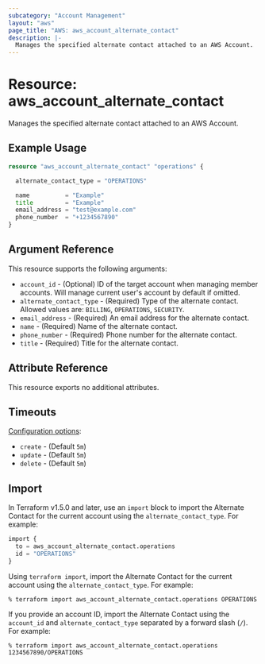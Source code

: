```yaml
---
subcategory: "Account Management"
layout: "aws"
page_title: "AWS: aws_account_alternate_contact"
description: |-
  Manages the specified alternate contact attached to an AWS Account.
---
```


# Resource: aws_account_alternate_contact

Manages the specified alternate contact attached to an AWS Account.

## Example Usage

```terraform
resource "aws_account_alternate_contact" "operations" {

  alternate_contact_type = "OPERATIONS"

  name          = "Example"
  title         = "Example"
  email_address = "test@example.com"
  phone_number  = "+1234567890"
}
```

## Argument Reference

This resource supports the following arguments:

* `account_id` - (Optional) ID of the target account when managing member accounts. Will manage current user's account by default if omitted.
* `alternate_contact_type` - (Required) Type of the alternate contact. Allowed values are: `BILLING`, `OPERATIONS`, `SECURITY`.
* `email_address` - (Required) An email address for the alternate contact.
* `name` - (Required) Name of the alternate contact.
* `phone_number` - (Required) Phone number for the alternate contact.
* `title` - (Required) Title for the alternate contact.

## Attribute Reference

This resource exports no additional attributes.

## Timeouts

[Configuration options](https://developer.hashicorp.com/terraform/language/resources/syntax#operation-timeouts):

- `create` - (Default `5m`)
- `update` - (Default `5m`)
- `delete` - (Default `5m`)

## Import

In Terraform v1.5.0 and later, use an `import` block to import the Alternate Contact for the current account using the `alternate_contact_type`. For example:

```terraform
import {
  to = aws_account_alternate_contact.operations
  id = "OPERATIONS"
}
```

Using `terraform import`, import the Alternate Contact for the current account using the `alternate_contact_type`. For example:

```console
% terraform import aws_account_alternate_contact.operations OPERATIONS
```

If you provide an account ID, import the Alternate Contact using the `account_id` and `alternate_contact_type` separated by a forward slash (`/`). For example:

```console
% terraform import aws_account_alternate_contact.operations 1234567890/OPERATIONS
```
